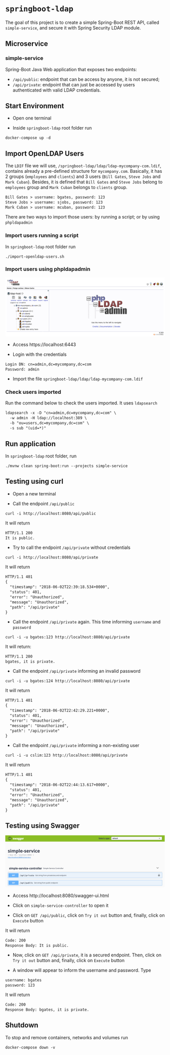 # `springboot-ldap`

The goal of this project is to create a simple Spring-Boot REST API, called `simple-service`, and secure it with Spring
Security LDAP module.

## Microservice

### simple-service

Spring-Boot Java Web application that exposes two endpoints:
- `/api/public`: endpoint that can be access by anyone, it is not secured;
- `/api/private`: endpoint that can just be accessed by users authenticated with valid LDAP credentials.

## Start Environment

- Open one terminal

- Inside `springboot-ldap` root folder run
```
docker-compose up -d
```

## Import OpenLDAP Users

The `LDIF` file we will use, `/springboot-ldap/ldap/ldap-mycompany-com.ldif`, contains already a pre-defined structure
for `mycompany.com`. Basically, it has 2 groups (`employees` and `clients`) and 3 users (`Bill Gates`, `Steve Jobs`
and `Mark Cuban`). Besides, it is defined that `Bill Gates` and `Steve Jobs` belong to `employees` group and
`Mark Cuban` belongs to `clients` group.
```
Bill Gates > username: bgates, password: 123
Steve Jobs > username: sjobs, password: 123
Mark Cuban > username: mcuban, password: 123
```

There are two ways to import those users: by running a script; or by using `phpldapadmin`

### Import users running a script

In `springboot-ldap` root folder run
```
./import-openldap-users.sh
```

### Import users using phpldapadmin

![openldap](images/openldap.png)

- Access https://localhost:6443

- Login with the credentials
```
Login DN: cn=admin,dc=mycompany,dc=com
Password: admin
```

- Import the file `springboot-ldap/ldap/ldap-mycompany-com.ldif`

### Check users imported

Run the command below to check the users imported. It uses `ldapsearch`
```
ldapsearch -x -D "cn=admin,dc=mycompany,dc=com" \
  -w admin -H ldap://localhost:389 \
  -b "ou=users,dc=mycompany,dc=com" \
  -s sub "(uid=*)"
```

## Run application

In `springboot-ldap` root folder, run
```
./mvnw clean spring-boot:run --projects simple-service
```

## Testing using curl

- Open a new terminal

- Call the endpoint `/api/public`
```
curl -i http://localhost:8080/api/public
```

It will return
```
HTTP/1.1 200
It is public.
```

- Try to call the endpoint `/api/private` without credentials
``` 
curl -i http://localhost:8080/api/private
```

It will return
```
HTTP/1.1 401
{
  "timestamp": "2018-06-02T22:39:18.534+0000",
  "status": 401,
  "error": "Unauthorized",
  "message": "Unauthorized",
  "path": "/api/private"
}
```

- Call the endpoint `/api/private` again. This time informing `username` and `password`
``` 
curl -i -u bgates:123 http://localhost:8080/api/private
```

It will return:
```
HTTP/1.1 200
bgates, it is private.
```

- Call the endpoint `/api/private` informing an invalid password
``` 
curl -i -u bgates:124 http://localhost:8080/api/private
```

It will return
```
HTTP/1.1 401 
{
  "timestamp": "2018-06-02T22:42:29.221+0000",
  "status": 401,
  "error": "Unauthorized",
  "message": "Unauthorized",
  "path": "/api/private"
}
```

- Call the endpoint `/api/private` informing a non-existing user
``` 
curl -i -u cslim:123 http://localhost:8080/api/private
```

It will return
```
HTTP/1.1 401
{
  "timestamp": "2018-06-02T22:44:13.617+0000",
  "status": 401,
  "error": "Unauthorized",
  "message": "Unauthorized",
  "path": "/api/private"
}
```

## Testing using Swagger

![swagger](images/swagger.png)

- Access http://localhost:8080/swagger-ui.html

- Click on `simple-service-controller` to open it

- Click on `GET /api/public`, click on `Try it out` button and, finally, click on `Execute` button

It will return
```
Code: 200
Response Body: It is public.
```

- Now, click on `GET /api/private`, it is a secured endpoint. Then, click on `Try it out` button and, finally, click
on `Execute` button

- A window will appear to inform the username and password. Type
```
username: bgates
password: 123
```

It will return
```
Code: 200
Response Body: bgates, it is private.
```

## Shutdown

To stop and remove containers, networks and volumes run
```
docker-compose down -v
```
